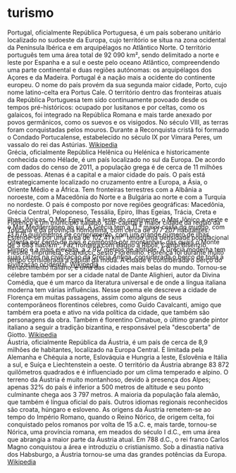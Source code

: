 # turismo
<!DOCTYPE html>
<html lang="en">
<head>
    <meta charset="UTF-8">
    <meta http-equiv="X-UA-Compatible" content="IE=edge">
    <meta name="viewport" content="width=device-width, initial-scale=1.0">
    <title>Turismo na Europa</title>
    <link rel="" href="style.css" />
    
</head>
<body>
    <img data-ils="3" jsaction="rcuQ6b:trigger.M8vzZb;" class="R1Ybne YH2pd " alt="" src="https://encrypted-tbn0.gstatic.com/images?q=tbn:ANd9GcTzT6BPJSfNj1U0i5Kuq2mAw5uXUvRNtUDlpSyu5N-WfI0_SbczxiCENXX4eSchf3SAAMExUztN5nReTNrMm4ZXAw">
    <div jsname="bN97Pc" class="LyuOgc" style="max-height: none;">Portugal, oficialmente República Portuguesa, é um país soberano unitário localizado no sudoeste da Europa, cujo território se situa na zona ocidental da Península Ibérica e em arquipélagos no Atlântico Norte. O território português tem uma área total de 92 090 km², sendo delimitado a norte e leste por Espanha e a sul e oeste pelo oceano Atlântico, compreendendo uma parte continental e duas regiões autónomas: os arquipélagos dos Açores e da Madeira. Portugal é a nação mais a ocidente do continente europeu. O nome do país provém da sua segunda maior cidade, Porto, cujo nome latino-celta era Portus Cale.
        O território dentro das fronteiras atuais da República Portuguesa tem sido continuamente povoado desde os tempos pré-históricos: ocupado por lusitanos e por celtas, como os galaicos, foi integrado na República Romana e mais tarde anexado por povos germânicos, como os suevos e os visigodos. No século VIII, as terras foram conquistadas pelos mouros. Durante a Reconquista cristã foi formado o Condado Portucalense, estabelecido no século IX por Vímara Peres, um vassalo do rei das Astúrias. <a target="_blank" rel="noopener noreferrer" data-ved="0CBAQ97oBahcKEwiA3ceHjKD8AhUAAAAAHQAAAAAQBw" href="https://pt.wikipedia.org/wiki/Portugal">Wikipedia</a>
    </Div>
    <img data-ils="3" jsaction="rcuQ6b:trigger.M8vzZb;" class="R1Ybne YH2pd " alt="" src="https://encrypted-tbn0.gstatic.com/images?q=tbn:ANd9GcQNW48fOihxuS7JsKp4BTlS3VOACfAP4zCqWLA4WrmvX1LT6FwS5sEJu8Va4m4oQvsARfkuKoHLLHuIpWi-O1Wrjg">
    <div jsname="bN97Pc" class="LyuOgc" style="max-height: 160px;">Grécia, oficialmente República Helênica ou Helénica e historicamente conhecida como Hélade, é um país localizado no sul da Europa. De acordo com dados do censo de 2011, a população grega é de cerca de 11 milhões de pessoas. Atenas é a capital e a maior cidade do país.
        O país está estrategicamente localizado no cruzamento entre a Europa, a Ásia, o Oriente Médio e a África. Tem fronteiras terrestres com a Albânia a noroeste, com a Macedônia do Norte e a Bulgária ao norte e com a Turquia no nordeste. O país é composto por nove regiões geográficas: Macedônia, Grécia Central, Peloponeso, Tessália, Epiro, Ilhas Egeias, Trácia, Creta e Ilhas Jônicas. O Mar Egeu fica a leste do continente, o Mar Jônico a oeste e o Mar Mediterrâneo ao sul. A Grécia tem a 11.ª maior costa do mundo, com 13 676 quilômetros de comprimento, com um grande número de ilhas. Oitenta por cento do país é composto por montanhas, das quais o Monte Olimpo é a mais elevada, a 2 917 metros de altitude.
        A Grécia moderna tem suas raízes na civilização da Grécia Antiga, considerada o berço de toda a civilização ocidental. <a target="_blank" rel="noopener noreferrer" data-ved="0CBAQ97oBahgKEwjIxNb51Kb8AhUAAAAAHQAAAAAQlgE" href="https://pt.wikipedia.org/wiki/Gr%C3%A9cia">Wikipedia</a></div>
        <img data-ils="3" jsaction="rcuQ6b:trigger.M8vzZb" class="R1Ybne pzJ1lf " alt="" src="https://encrypted-tbn0.gstatic.com/images?q=tbn:ANd9GcQUC-fhH1wJSqXVlX0sqI5Dg1mXv6QvRJk2nb0w2FsN2CX5oWd2iexIWwdan6HSjSAiNqZmUACb10SX-Z8Hva5o9g">
        <div jsname="bN97Pc" class="LyuOgc" style="max-height: 60%;">Florença é um município italiano, sub-capital e maior cidade da região da Toscana e da província homônima, com cerca de 377 207 habitantes. Estende-se por uma área de 102,41 km², tendo uma densidade populacional de 3 683 hab/km². Faz fronteira com Bagno a Ripoli, Campi Bisenzio, Fiesole, Impruneta, Scandicci, Sesto Fiorentino. Florença foi durante muito tempo considerada a capital da moda.
            A cidade é considerada o berço do Renascimento italiano, e uma das cidades mais belas do mundo. Tornou-se célebre também por ser a cidade natal de Dante Alighieri, autor da Divina Comédia, que é um marco da literatura universal e de onde a língua italiana moderna tem várias influências. Nesse poema ele descreve a cidade de Florença em muitas passagens, assim como alguns de seus contemporâneos florentinos célebres, como Guido Cavalcanti, amigo que também era poeta e ativo na vida política da cidade, que também são personagens da obra. Também é florentino Cimabue, o último grande pintor italiano a seguir a tradição bizantina, e responsável pela "descoberta" de Giotto. <a target="_blank" rel="noopener noreferrer" data-ved="0CBAQ97oBahgKEwjIxNb51Kb8AhUAAAAAHQAAAAAQpwE" href="https://pt.wikipedia.org/wiki/Floren%C3%A7a">Wikipedia</a></div>
            <img data-ils="3" jsaction="rcuQ6b:trigger.M8vzZb" class="R1Ybne pzJ1lf " alt="" src="https://encrypted-tbn2.gstatic.com/images?q=tbn:ANd9GcT9__vl0_Vykum7uH5ZrJjhzKGjI2iQgszsPf6ZY-AmzmXRrfFNA1xPBF6OeHj0Pm2BCj6l_qY1ol0QyW-7T3mwmw">
            <div jsname="bN97Pc" class="LyuOgc" style="max-height: 100%" width="100%" height="100%">Áustria, oficialmente República da Áustria, é um país de cerca de 8,9 milhões de habitantes, localizado na Europa Central. É limitada pela Alemanha e Chéquia a norte, Eslováquia e Hungria a leste, Eslovênia e Itália a sul, e Suíça e Liechtenstein a oeste. O território da Áustria abrange 83 872 quilômetros quadrados e é influenciado por um clima temperado e alpino. O terreno da Áustria é muito montanhoso, devido à presença dos Alpes; apenas 32% do país é inferior a 500 metros de altitude e seu ponto culminante chega aos 3 797 metros. A maioria da população fala alemão, que também é língua oficial do país. Outros idiomas regionais reconhecidos são croata, húngaro e esloveno.
                As origens da Áustria remetem-se ao tempo do Império Romano, quando o Reino Nórico, de origem celta, foi conquistado pelos romanos por volta de 15 a.C. e, mais tarde, tornou-se Nórica, uma província romana, em meados do século I d.C., em uma área que abrangia a maior parte da Áustria atual. Em 788 d.C., o rei franco Carlos Magno conquistou a área e introduziu o cristianismo. Sob a dinastia nativa dos Habsburgo, a Áustria tornou-se uma das grandes potências da Europa. <a target="_blank" rel="noopener noreferrer" data-ved="0CBAQ97oBahgKEwjIxNb51Kb8AhUAAAAAHQAAAAAQqwE" href="https://pt.wikipedia.org/wiki/%C3%81ustria" style="border: 25"
                allowfullscreen="yes"
                loading="lazy">Wikipedia</a></div>

